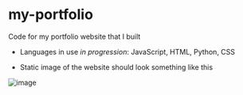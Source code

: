 # my-portfolio


Code for my portfolio website that I built 

- Languages in use *in progression*: JavaScript, HTML, Python, CSS

- Static image of the website should look something like this

![image](https://user-images.githubusercontent.com/88302412/144178844-3730edc7-ff31-440a-8d0d-e18d80b01103.png)
